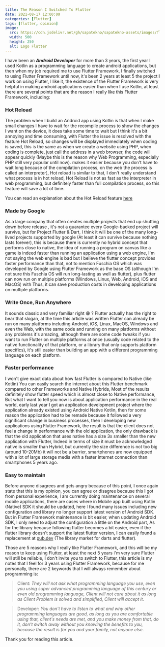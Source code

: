 ```yaml
---
title: The Reason I Switched To Flutter
date: 2021-08-17 12:00:00
categories: [Flutter]
tags: [flutter, opinion]
image:
  src: https://cdn.jsdelivr.net/gh/sapatekno/sapatekno-assets/images/flutter-logo.png
  width: 500
  height: 250
  alt: Logo Flutter
---
```


I have been an ***Android Developer*** for more than 3 years, the first year I used Kotlin as a programming language to create android applications, but then when my job required me to use Flutter Framework, I finally switched to using Flutter Framework until now, it's been 2 years at least 5 the project I work on using Flutter, I like it, the existence of the Flutter Framework is very helpful in making android applications easier than when I use Kotlin, at least there are several points that are the reason I really like this Flutter Framework, including:
 
### **Hot Reload**

The problem when I build an Android app using Kotlin is that when I make small changes I have to wait for the recompile process to show the changes I want on the device, it does take some time to wait but I think it's a bit annoying and time consuming, with Flutter the issue is resolved with the feature Hot Reload, so changes will be displayed immediately when coding is saved, this is the same as when we create a website using PHP, when coding is complete, just call the address in a web browser, the code will appear quickly (Maybe this is the reason why Web Programming, especially PHP still very popular until now). makes it easier because you don't have to wait long because of the compilation process, on the web the process is called an interpreter), Hot reload is similar to that, I don't really understand what process is in hot reload, Hot Reload is not as fast as the interpreter in web programming, but definitely faster than full compilation process, so this feature will save a lot of time.

You can read an explanation about the Hot Reload feature [here](https://flutter.dev/docs/development/tools/hot-reload "Flutter Hot Reload")
 
### **Made by Google**

As a large company that often creates multiple projects that end up shutting down before release , it's not a guarantee every Google-backed project will survive, but for Project Flutter & Dart, I think it will be one of the many long-lived projects supported by google (At least it can survive because nothing lasts forever), this is because there is currently no hybrid concept that performs close to native, the idea of running a program on canvas like a game is indeed faster than running an application using a web engine, I'm not saying the web engine is bad but I believe the flutter concept provides faster performance than that, not to mention Fuschia OS which was developed by Google using Flutter Framework as the base OS (although I'm not sure this Fuschia OS will run long-lasting as well as flutter), plus flutter can now run on multiple platforms (Windows, Linux, Web, Android, iOS and MacOS) with Thus, it can save production costs in developing applications on multiple platforms.

### **Write Once, Run Anywhere**

It sounds classic and very familiar right 😁 ? Flutter actually has the right to bear that slogan, at the time this article was written Flutter can already be run on many platforms including Android, iOS, Linux, MacOS, Windows and even the Web, with the same code and running on many platforms without any problems it's amazing, although there are some code tweaks if you want to run Flutter on multiple platforms at once (usually code related to the native functionality of that platform, or a library that only supports platform specifics), it's still easier than building an app with a different programming language on each platform.

### **Faster performance**

I won't give exact data about how fast Flutter is compared to Native (like Kotlin) You can easily search the internet about this Flutter benchmark compared to other Frameworks and Native Hybrids, Most of the results definitely show flutter speed which is almost close to Native performance, But what I want to tell you now is about application performance in the real world, early last year I got an application development project where the application already existed using Android Native Kotlin, then for some reason the application had to be remade because it followed a very significant change in business processes, then I developing new applications using Flutter Framework, the result is that the client does not feel a change in performance with the old application, the only drawback is that the old application that uses native has a size 3x smaller than the new application with Flutter, Indeed in terms of size it must be acknowledged native is smaller than Hybrid, but currently the size difference is not too big (around 10-20Mb) it will not be a barrier, smartphones are now equipped with a lot of large storage media with a faster internet connection than smartphones 5 years ago.
 
### **Easy to maintain**

Before anyone disagrees and gets angry because of this point, I once again state that this is my opinion, you can agree or disagree because this I got from personal experience, I am currently doing maintenance on several mobile applications, there are cases where in Mobile app built using Kotlin (Native) SDK it should be updated, here I found many issues including new configuration and library no longer support latest version of Android SDK. But in Flutter Framework maintenance is bit easier, when updating Android SDK, I only need to adjust the configuration a little on the Android part, As for the library because following flutter becomes a bit easier, even if the flutter library doesn't support the latest flutter version, I can easily found a replacement at [pub.dev](https://pub.dev "pub.dev") (The library market for darts and flutter).

Those are 5 reasons why I really like Flutter Framework, and this will be my reason to keep using Flutter, at least the next 5 years I'm very sure Flutter will still be reliable, I don't invite you to switch to Flutter, this article is my notes that I feel for 3 years using Flutter Framework, because for me personally, there are 2 keywords that I will always remember about programming is:
 
>Client: *They will not ask what programming language you use, even you using super advanced programming language of this century or even old programming language, Client will not care about it as long as Client Problem is solved and simplified, Client will accept it*.
 
>Developer: *You don't have to listen to what and why other programming languages are good, as long as you are comfortable using that, client's needs are met, and you make money from that, do it, don't switch away without you knowing the benefits to you, because the result is for you and your family, not anyone else*.
 
Thank you for reading this article.
